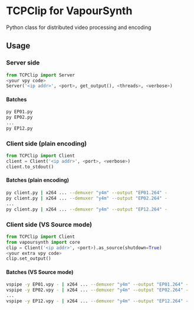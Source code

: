 # TCPClip for VapourSynth
Python class for distributed video processing and encoding

## Usage

### Server side
```python
from TCPClip import Server
<your vpy code>
Server('<ip addr>', <port>, get_output(), <threads>, <verbose>)
```

#### Batches
```sh
py EP01.py
py EP02.py
...
py EP12.py
```

### Client side (plain encoding)
```python
from TCPClip import Client
client = Client('<ip addr>', <port>, <verbose>)
client.to_stdout()
```

#### Batches (plain encoding)
```sh
py client.py | x264 ... --demuxer "y4m" --output "EP01.264" -
py client.py | x264 ... --demuxer "y4m" --output "EP02.264" -
...
py client.py | x264 ... --demuxer "y4m" --output "EP12.264" -
```

### Client side (VS Source mode)
```python
from TCPClip import Client
from vapoursynth import core
clip = Client('<ip addr>', <port>).as_source(shutdown=True)
<your extra vpy code>
clip.set_output()
```

#### Batches (VS Source mode)
```sh
vspipe -y EP01.vpy - | x264 ... --demuxer "y4m" --output "EP01.264" -
vspipe -y EP02.vpy - | x264 ... --demuxer "y4m" --output "EP02.264" -
...
vspipe -y EP12.vpy - | x264 ... --demuxer "y4m" --output "EP12.264" -
```
